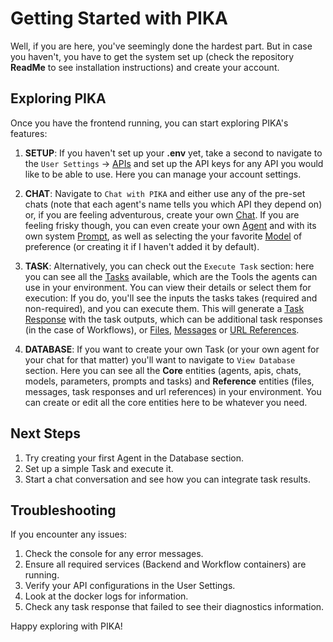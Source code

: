 # Getting Started with PIKA

Well, if you are here, you've seemingly done the hardest part. But in case you haven't, you have to get the system set up (check the repository **ReadMe** to see installation instructions) and create your account. 

## Exploring PIKA

Once you have the frontend running, you can start exploring PIKA's features:

1. **SETUP**: If you haven't set up your **.env** yet, take a second to navigate to the `User Settings` -> [APIs](/knowledgebase/api) and set up the API keys for any API you would like to be able to use. Here you can manage your account settings. 

2. **CHAT**: Navigate to `Chat with PIKA` and either use any of the pre-set chats (note that each agent's name tells you which API they depend on) or, if you are feeling adventurous, create your own [Chat](/knowledgebase/chat). If you are feeling frisky though, you can even create your own [Agent](/knowledgebase/agent) and with its own system [Prompt](/knowledgebase/prompt), as well as selecting the your favorite [Model](/knowledgebase/model) of preference (or creating it if I haven't added it by default). 

3. **TASK**: Alternatively, you can check out the `Execute Task` section: here you can see all the [Tasks](/knowledgebase/task) available, which are the Tools the agents can use in your environment. You can view their details or select them for execution: If you do, you'll see the inputs the tasks takes (required and non-required), and you can execute them. This will generate a [Task Response](/knowledgebase/task_response) with the task outputs, which can be additional task responses (in the case of Workflows), or [Files](/knowledgebase/file), [Messages](/knowledgebase/message) or [URL References](/knowledgebase/url_reference). 

4. **DATABASE**: If you want to create your own Task (or your own agent for your chat for that matter) you'll want to navigate to `View Database` section. Here you can see all the **Core** entities (agents, apis, chats, models, parameters, prompts and tasks) and **Reference** entities (files, messages, task responses and url references) in your environment. You can create or edit all the core entities here to be whatever you need. 

## Next Steps

1. Try creating your first Agent in the Database section.
2. Set up a simple Task and execute it.
3. Start a chat conversation and see how you can integrate task results.

## Troubleshooting

If you encounter any issues:
1. Check the console for any error messages.
2. Ensure all required services (Backend and Workflow containers) are running.
3. Verify your API configurations in the User Settings. 
4. Look at the docker logs for information. 
5. Check any task response that failed to see their diagnostics information. 

Happy exploring with PIKA!